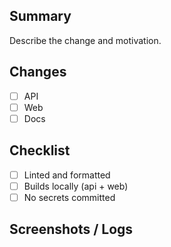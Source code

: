 ## Summary

Describe the change and motivation.

## Changes

- [ ] API
- [ ] Web
- [ ] Docs

## Checklist

- [ ] Linted and formatted
- [ ] Builds locally (api + web)
- [ ] No secrets committed

## Screenshots / Logs

